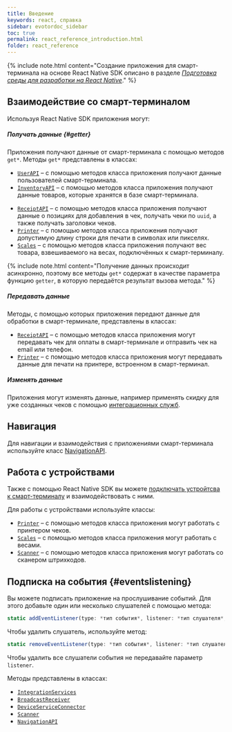 ```yaml
---
title: Введение
keywords: react, справка
sidebar: evotordoc_sidebar
toc: true
permalink: react_reference_introduction.html
folder: react_reference
---
```


{% include note.html content="Создание приложения для смарт-терминала на основе React Native SDK описано в разделе [*Подготовка среды для разработки на React Native*](./doc_react_getting_started.html)." %}

## Взаимодействие со смарт-терминалом

Используя React Native SDK приложения могут:

##### Получать данные {#getter}

Приложения получают данные от смарт-терминала с помощью методов `get*`.
Методы `get*` представлены в классах:

* [`UserAPI`](./react_reference_userapi.html) – с помощью методов класса приложения получают данные пользователей смарт-терминала.
* [`InventoryAPI`](./react_reference_inventoryapi.html) – с помощью методов класса приложения получают данные товаров, которые хранятся в базе смарт-терминала.
<!-- * [`Navigation API`](./react_reference_navigationapi.html) – с помощью методов интерфейса приложения могут получать намерения платежей или изменения чеков продажи и возврата. -->
* [`ReceiptAPI`](./react_reference_receiptapi.html) – с помощью методов класса приложения получают данные о позициях для добавления в чек, получать чеки по `uuid`, а также получать заголовки чеков.
* [`Printer`](./react_reference_devicesprinter.html) – с помощью методов класса приложения получают допустимую длину строки для печати в символах или пикселях.
* [`Scales`](./react_reference_devicesscales.html) – с помощью методов класса приложения получают вес товара, взвешиваемого на весах, подключённых к смарт-терминалу.

{% include note.html content="Получение данных происходит асинхронно, поэтому все методы `get*` содержат в качестве параметра функцию `getter`, в которую передаётся результат вызова метода." %}

##### Передавать данные

Методы, с помощью которых приложения передают данные для обработки в смарт-терминале, представлены в классах:

<!-- * [`Navigation API`](./react_reference_navigationapi.html) – с помощью методов интерфейса приложения могут -->
* [`ReceiptAPI`](./react_reference_receiptapi.html) – с помощью методов класса приложения могут передавать чек для оплаты в смарт-терминале и отправить чек на email или телефон.
* [`Printer`](./react_reference_devicesprinter.html) – с помощью методов класса приложения могут передавать данные для печати на принтере, встроенном в смарт-терминал.

##### Изменять данные

Приложения могут изменять данные, например применять скидку для уже созданных чеков с помощью [интеграционных служб](./react_reference_integrationapi.html).

## Навигация

Для навигации и взаимодействия с приложениями смарт-терминала используйте класс [NavigationAPI](./react_reference_navigationapi.html).

## Работа с устройствами

Также с помощью React Native SDK вы можете [подключать устройтсва к смарт-терминалу](./react_reference_devicesconnection.html) и взаимодействовать с ними.

Для работы с устройствами используйте классы:

* [`Printer`](./react_reference_devicesprinter.html) – с помощью методов класса приложения могут работать с принтером чеков.
* [`Scales`](./react_reference_devicescales.html) – с помощью методов класса приложения могут работать с весами.
* [`Scanner`](./react_reference_devicescanner.html) – с помощью методов класса приложения могут работать со сканером штрихкодов.

## Подписка на события {#eventslistening}

Вы можете подписать приложение на прослушивание событий. Для этого добавьте один или несколько слушателей с помощью метода:

```js
static addEventListener(type: *тип события*, listener: *тип слушателя*, isGlobal: boolean = true): void
```

Чтобы удалить слушатель, используйте метод:

```js
static removeEventListener(type: *тип события*, listener: *тип слушателя*): boolean
```

Чтобы удалить все слушатели события не передавайте параметр `listener`.

Методы представлены в классах:

* [`IntegrationServices`](./react_reference_integrationapi.html)
* [`BroadcastReceiver`](./react_reference_broadcastreceivers.html)
* [`DeviceServiceConnector`](./react_reference_devicesconnection.html)
* [`Scanner`](./react_reference_devices.html)
* [`NavigationAPI`](./react_reference_navigationapi.html)

